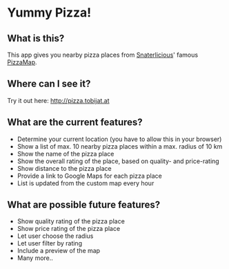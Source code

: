 # Yummy Pizza!

## What is this?
This app gives you nearby pizza places from [Snaterlicious](https://github.com/snaterlicious)'
famous [PizzaMap](https://www.google.com/maps/d/u/0/viewer?ll=52.493651%2C13.328133&spn=0.19628%2C0.528374&msa=0&mid=z2Qplwtk3f0Q.kaiyuAkHjF00).

## Where can I see it?
Try it out here: http://pizza.tobijat.at

## What are the current features?
* Determine your current location (you have to allow this in your browser)
* Show a list of max. 10 nearby pizza places within a max. radius of 10 km
* Show the name of the pizza place
* Show the overall rating of the place, based on quality- and price-rating
* Show distance to the pizza place
* Provide a link to Google Maps for each pizza place
* List is updated from the custom map every hour

## What are possible future features?
* Show quality rating of the pizza place
* Show price rating of the pizza place
* Let user choose the radius
* Let user filter by rating
* Include a preview of the map
* Many more..
